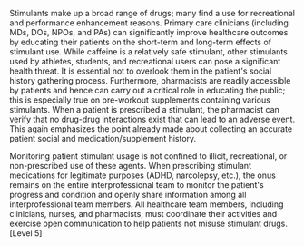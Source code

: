 Stimulants make up a broad range of drugs; many find a use for recreational and performance enhancement reasons. Primary care clinicians (including MDs, DOs, NPOs, and PAs) can significantly improve healthcare outcomes by educating their patients on the short-term and long-term effects of stimulant use. While caffeine is a relatively safe stimulant, other stimulants used by athletes, students, and recreational users can pose a significant health threat. It is essential not to overlook them in the patient's social history gathering process. Furthermore, pharmacists are readily accessible by patients and hence can carry out a critical role in educating the public; this is especially true on pre-workout supplements containing various stimulants. When a patient is prescribed a stimulant, the pharmacist can verify that no drug-drug interactions exist that can lead to an adverse event. This again emphasizes the point already made about collecting an accurate patient social and medication/supplement history.

Monitoring patient stimulant usage is not confined to illicit, recreational, or non-prescribed use of these agents. When prescribing stimulant medications for legitimate purposes (ADHD, narcolepsy, etc.), the onus remains on the entire interprofessional team to monitor the patient's progress and condition and openly share information among all interprofessional team members. All healthcare team members, including clinicians, nurses, and pharmacists, must coordinate their activities and exercise open communication to help patients not misuse stimulant drugs. [Level 5]